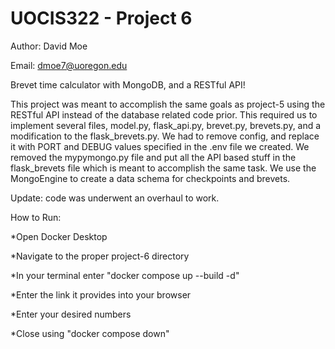 # UOCIS322 - Project 6 #

Author: David Moe

Email: dmoe7@uoregon.edu

Brevet time calculator with MongoDB, and a RESTful API!

This project was meant to accomplish the same goals as project-5 using the RESTful API instead of the database related code prior.
This required us to implement several files, model.py, flask_api.py, brevet.py, brevets.py, and a modification to the flask_brevets.py.
We had to remove config, and replace it with PORT and DEBUG values specified in the .env file we created. We removed the mypymongo.py file
and put all the API based stuff in the flask_brevets file which is meant to accomplish the same task. We use the MongoEngine to create a data schema for checkpoints and brevets.

Update: code was underwent an overhaul to work.

How to Run:

 *Open Docker Desktop

 *Navigate to the proper project-6 directory

 *In your terminal enter "docker compose up --build -d"
 
 *Enter the link it provides into your browser

 *Enter your desired numbers

 *Close using "docker compose down"